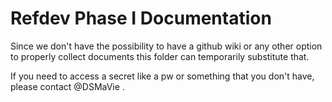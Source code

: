 # Refdev Phase I Documentation

Since we don't have the possibility to have a github wiki or any other option to properly collect documents this folder can temporarily substitute that.

If you need to access a secret like a pw or something that you don't have, please contact @DSMaVie .

